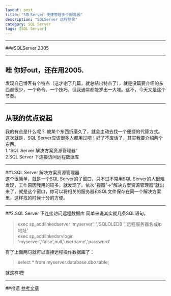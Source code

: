 ```yaml
---
layout: post  
title: "SQLServer 便捷管理多个服务器"  
description: "SQLServer 远程登录"  
category: SQL Server
tags: [SQL Server]  
---
```


------ 

###SQLServer 2005    
 
------

## 哇 你好out，还在用2005.
发现自己博客有个特点（这才谢了几篇，就总结出特点了），就是没篇要介绍的东西都很少，一个命令、一个技巧，但我通常都能罗出一大堆。这不，今天又是这个节奏。

------

## 从我的优点说起
我的有点是什么呢？ 被某个东西折磨久了，就会主动去找一个便捷的代替方式。这次就是，SQL Server应该很多人都用过吧！好了不废话了，其实我要介绍两个东西。  
1.“SQL Server 解决方案资源管理器”   
2.SQL Server 下连接访问远程数据库

------

##1.SQL Server 解决方案资源管理器  
这个很简单，就是一个SQL Server的子窗口，只不过不常用SQL Server的人很难发现，工作原因我用的较多，就发现了。依次“视图”->“解决方案资源管理器”就出来了，就是这个窗口，你可以将相关的服务器和SQL文件保存在同一个解决方案里，这样找的时候十分的方便。

------

##2.SQL Server 下连接访问远程数据库
简单来说其实就几条SQL语句。  
>exec sp_addlinkedserver 'myserver','','SQLOLEDB ','远程服务器名或ip地址'   
>exec sp_addlinkedsrvlogin 'myserver','false',null,'username','password'  

有了上面两句就可以直接远程操作数据库了：  
>select * from myserver.database.dbo.table;  

就这样吧!  

------

##拾遗
[参考文章](http://www.cnblogs.com/OpenCoder/archive/2010/03/18/1689321.html "参考文章")  